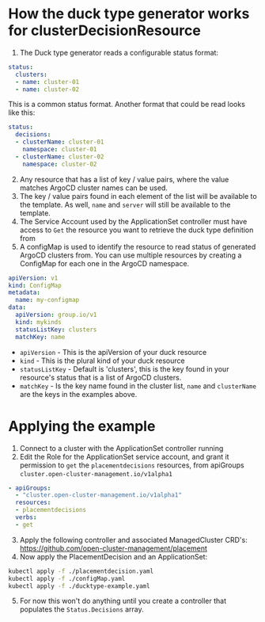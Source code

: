 # How the duck type generator works for clusterDecisionResource
1. The Duck type generator reads a configurable status format:
```yaml
status:
  clusters:
  - name: cluster-01
  - name: cluster-02
```
This is a common status format.  Another format that could be read looks like this:
```yaml
status:
  decisions:
  - clusterName: cluster-01
    namespace: cluster-01
  - clusterName: cluster-02
    namespace: cluster-02
```
2. Any resource that has a list of key / value pairs, where the value matches ArgoCD cluster names can be used.
3. The key / value pairs found in each element of the list will be available to the template. As well, `name` and `server` will still be available to the template.
4. The Service Account used by the ApplicationSet controller must have access to `Get` the resource you want to retrieve the duck type definition from
5. A configMap is used to identify the resource to read status of generated ArgoCD clusters from. You can use multiple resources by creating a ConfigMap for each one in the ArgoCD namespace.
```yaml
apiVersion: v1
kind: ConfigMap
metadata:
  name: my-configmap
data:
  apiVersion: group.io/v1
  kind: mykinds
  statusListKey: clusters
  matchKey: name
```
  * `apiVersion`    - This is the apiVersion of your duck resource
  * `kind`          - This is the plural kind of your duck resource
  * `statusListKey` - Default is 'clusters', this is the key found in your resource's status that is a list of ArgoCD clusters.
  * `matchKey`      - Is the key name found in the cluster list, `name` and `clusterName` are the keys in the examples above.

# Applying the example
1. Connect to a cluster with the ApplicationSet controller running
2. Edit the Role for the ApplicationSet service account, and grant it permission to `get` the `placementdecisions` resources, from apiGroups `cluster.open-cluster-management.io/v1alpha1`
```yaml
- apiGroups:
  - "cluster.open-cluster-management.io/v1alpha1"
  resources:
  - placementdecisions
  verbs:
  - get
```
3. Apply the following controller and associated ManagedCluster CRD's:
https://github.com/open-cluster-management/placement
4. Now apply the PlacementDecision and an ApplicationSet:
```bash
kubectl apply -f ./placementdecision.yaml
kubectl apply -f ./configMap.yaml
kubectl apply -f ./ducktype-example.yaml
```
5. For now this won't do anything until you create a controller that populates the `Status.Decisions` array.